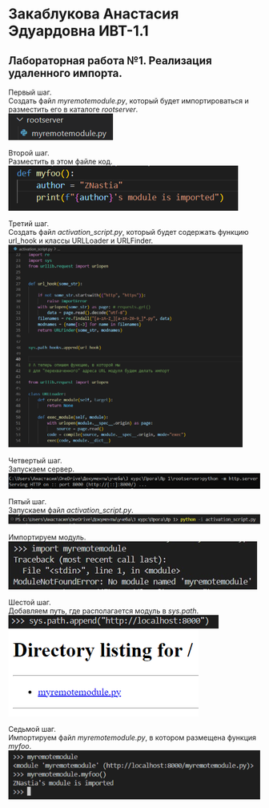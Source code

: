 # Закаблукова Анастасия Эдуардовна ИВТ-1.1
## Лабораторная работа №1. Реализация удаленного импорта.

Первый шаг.  
Создать файл *myremotemodule.py*, который будет импортироваться и разместить его в каталоге *rootserver*.  
![](image_report/pic1.png)

Второй шаг.  
Разместить в этом файле код.  
![](image_report/pic2.png)

Третий шаг.  
Создать файл *activation_script.py*, который будет содержать функцию url_hook и классы URLLoader и URLFinder.  
![](image_report/pic3.png)

Четвертый шаг.  
Запускаем сервер.  
![](image_report/pic4.png)

Пятый шаг.  
Запускаем файл *activation_script.py*.  
![](image_report/pic5.png)

Импортируем модуль.  
![](image_report/pic9.jpg)

Шестой шаг.  
Добавляем путь, где располагается модуль в *sys.path*.  
![](image_report/pic6.png)  
![](image_report/pic7.png)

Седьмой шаг.  
Импортируем файл *myremotemodule.py*, в котором размещена функция *myfoo*.  
![](image_report/pic8.png)
